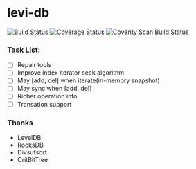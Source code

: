 # levi-db
[![Build Status](https://travis-ci.org/JimChengLin/levi-db.svg?branch=master)](https://travis-ci.org/JimChengLin/levi-db)
[![Coverage Status](https://coveralls.io/repos/github/JimChengLin/levi-db/badge.svg?branch=master)](https://coveralls.io/github/JimChengLin/levi-db?branch=master)
<a href="https://scan.coverity.com/projects/jimchenglin-levi-db">
  <img alt="Coverity Scan Build Status"
       src="https://scan.coverity.com/projects/13175/badge.svg"/>
</a>

### Task List:
- [ ] Repair tools
- [ ] Improve index iterator seek algorithm
- [ ] May \[add, del\] when iterate(in-memory snapshot)
- [ ] May sync when \[add, del\]
- [ ] Richer operation info
- [ ] Transation support

### Thanks
- LevelDB
- RocksDB
- Divsufsort
- CritBitTree
